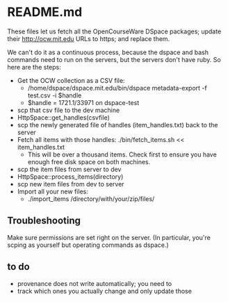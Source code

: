 # README.md

These files let us fetch all the OpenCourseWare DSpace packages; update their
http://ocw.mit.edu URLs to https; and replace them.

We can't do it as a continuous process, because the dspace and bash commands
need to run on the servers, but the servers don't have ruby. So here are the
steps:

* Get the OCW collection as a CSV file:
  * /home/dspace/dspace.mit.edu/bin/dspace metadata-export -f test.csv -i $handle
  * $handle = 1721.1/33971 on dspace-test
* scp that csv file to the dev machine
* HttpSpace::get_handles(csvfile)
* scp the newly generated file of handles (item_handles.txt) back to the server
* Fetch all items with those handles: ./bin/fetch_items.sh << item_handles.txt
  * This will be over a thousand items. Check first to ensure you have enough free disk space on both machines.
* scp the item files from server to dev
* HttpSpace::process_items(directory)
* scp new item files from dev to server
* Import all your new files:
  * ./import_items /directory/with/your/zip/files/

## Troubleshooting

Make sure permissions are set right on the server. (In particular, you're scping as yourself but operating commands as dspace.)

## to do
- provenance does not write automatically; you need to
- track which ones you actually change and only update those
